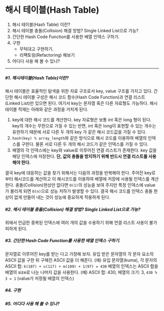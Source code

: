 # 해시 테이블(Hash Table)
1. 해시 테이블(Hash Table) 이란?
2. 해시 테이블 충돌(Collision) 해결 방법? Single Linked List으로 가능?
3. 간단한 Hash Code Function를 사용한 배열 인덱스 구하기.
4. 구현
   - 무턱대고 구현하기.
   - 리팩토링(Refactoring) 해보기
5. 어디다 사용 해 볼 수 있나?
-----------------------
##### #1. 해시테이블(Hash Table)이란?
해시 테이블은 효율적인 탐색을 위한 자료 구조로서 key, value 구조를 가지고 있다. 간단한 해시 테이블 구성은 해시 코드 함수(Hash Code Function)과 연결 리스트(Linked List)만 있으면 된다. 여기서 key는 문자열 혹은 다른 자료형도 가능하다. 해시 테이블 적재는 아래와 같은 과정을 거치게 된다.
1. key에 대한 해시 코드를 계산한다. key 자료형은 보통 int 혹은 long 형이 된다. key의 개수는 무한으로 가질 수 있는 반면, int 혹은 long이 표현할 수 있는 개수는 유한하기 때문에 서로 다른 두 개의 key 가 같은 해시 코드값을 가질 수 있다.
2. `hash(key) % array_length`와 같은 방식으로 해시 코드를 이용하여 배열의 인덱스를 구한다. 물론 서로 다른 두 개의 해시 코드가 같은 인덱스를 가질 수 있다.
3. 배열의 각 인덱스에는 key와 value로 이루어진 연결 리스트가 존재한다. key 값을 해당 인덱스에 저장한다. **단, 값의 충돌을 방지하기 위해 반드시 연결 리스트를 사용해야 한다.**

결국 key에 대응하는 값을 찾기 위해서는 다음의 과정을 반복해야 한다. 주어진 key로부터 해시코드를 계산하고 이 해시코드를 이용하여 배열에 저장에 사용될 인덱스를 계산한다. 충돌(Collision)현상만 없다면 `O(1)`의 성능을 보여 주지만 특정 인덱스에 value가 몰리게 되면 `O(n)`으로 성능 저하가 발생할 수 있다. 결국 해시 코드를 인덱스 충돌 현상이 없게 만들어 내는 것이 성능에 중요하게 작용하게 된다.

##### #2. 해시 테이블 충돌(Collision) 해결 방법? Single Linked List으로 가능?
위에서 언급한 중복된 인덱스에 여러 개의 값을 수용하기 위해 연결 리스트 사용이 불가피하게 된다.

##### #3. 간단한 Hash Code Function를 사용한 배열 인덱스 구하기.
문자열로 이루어진 key를 받는 다고 가정해 보자. 유입 받은 문자열의 각 문자 요소의 ASCII 값을 구한 뒤 구해진 ASCII 값을 더 해준다.
(예) 유입 문자열(kuma), 각 문자의 ASCII 합: `k(107) + u(117) + m(109) + 1(97) = 430`
배열의 인덱스는 ASCII 합을 배열의 size로 나눈 나머지 값을 사용한다.
(예) ASCII 합: 430, 배열의 크기: 3, `430 % 3 = 1` (value가 저정될 배열의 인덱스)

##### #4. 구현
##### #5. 어디다 사용 해 볼 수 있나?
